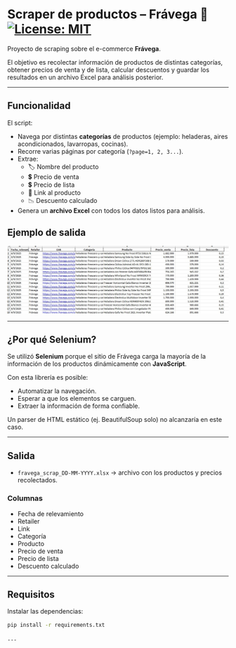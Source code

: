 # Scraper de productos – Frávega 🛒 [![License: MIT](https://img.shields.io/badge/License-MIT-yellow.svg)](LICENSE)

Proyecto de scraping sobre el e-commerce **Frávega**.  

El objetivo es recolectar información de productos de distintas categorías, obtener precios de venta y de lista, calcular descuentos y guardar los resultados en un archivo Excel para análisis posterior.

---

##  Funcionalidad

El script:
- Navega por distintas **categorías** de productos (ejemplo: heladeras, aires acondicionados, lavarropas, cocinas).
- Recorre varias páginas por categoría (`?page=1, 2, 3...`).
- Extrae:
  - 🏷️ Nombre del producto  
  - 💲 Precio de venta  
  - 💲 Precio de lista  
  - 🔗 Link al producto  
  - 📉 Descuento calculado
- Genera un **archivo Excel** con todos los datos listos para análisis.

##  Ejemplo de salida

![Salida del scraping](projects/scraping_fravega/outputs/salida_scrap_fravega.jpg)

---

##  ¿Por qué Selenium?

Se utilizó **Selenium** porque el sitio de Frávega carga la mayoría de la información de los productos dinámicamente con **JavaScript**.  

Con esta librería es posible:
- Automatizar la navegación.  
- Esperar a que los elementos se carguen.  
- Extraer la información de forma confiable.  

Un parser de HTML estático (ej. BeautifulSoup solo) no alcanzaría en este caso.

---

##  Salida

- `fravega_scrap_DD-MM-YYYY.xlsx` → archivo con los productos y precios recolectados.

### Columnas
- Fecha de relevamiento  
- Retailer  
- Link  
- Categoría  
- Producto  
- Precio de venta  
- Precio de lista  
- Descuento calculado  

---

##  Requisitos

Instalar las dependencias:

```bash
pip install -r requirements.txt

---


